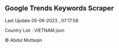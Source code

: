 

## Google Trends Keywords Scraper 
 
Last Update 05-06-2023 , 07:17:58

Country List :
VIETNAM.json



© Abdul Muttaqin 
